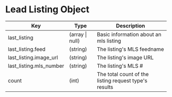 # Lead Listing Object

| Key | Type | Description
| - | - | -
| last_listing | (array &#124; null) | Basic information about an mls listing
| last_listing.feed | (string) | The listing's MLS feedname
| last_listing.image_url | (string) | The listing's image URL
| last_listing.mls_number | (string) | The listing's MLS #
| count | (int) | The total count of the listing request type's results
